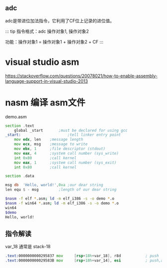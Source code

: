 
## adc
adc是带进位加法指令，它利用了CF位上记录的进位值。

::: tip
指令格式：adc 操作对象1, 操作对象2

功能：操作对象1 = 操作对象1 + 操作对象2 + CF
:::
# visual studio asm
https://stackoverflow.com/questions/20078021/how-to-enable-assembly-language-support-in-visual-studio-2013

# nasm 编译 asm文件

demo.asm

```asm
section	.text
	global _start       ;must be declared for using gcc
_start:                     ;tell linker entry point
	mov	edx, len    ;message length
	mov	ecx, msg    ;message to write
	mov	ebx, 1	    ;file descriptor (stdout)
	mov	eax, 4	    ;system call number (sys_write)
	int	0x80        ;call kernel
	mov	eax, 1	    ;system call number (sys_exit)
	int	0x80        ;call kernel

section	.data

msg	db	'Hello, world!',0xa	;our dear string
len	equ	$ - msg			;length of our dear string
```

```bash
$nasm -f elf *.asm; ld -m elf_i386 -s -o demo *.o
$nasm -f win64 *.asm; ld -m elf_i386 -s -o demo *.o
win64
$demo
Hello, world!
```


## 指令解读

var_18 通常是 stack-18
```asm
.text:0000000000295837 mov     [rsp+18h+var_18], r8d           ; push
.text:000000000029583B mov     [rsp+18h+var_14], esi           ; push,arg2
```
